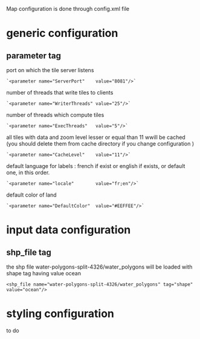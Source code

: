 Map configuration is done through config.xml file
# generic configuration
## parameter tag

port on which the tile server listens

    `<parameter name="ServerPort"    value="8081"/>`

number of threads that write tiles to clients

    `<parameter name="WriterThreads" value="25"/>`

number of threads which compute tiles

    `<parameter name="ExecThreads"   value="5"/>`

all tiles with data and zoom level lesser or equal than 11 wwill be cached (you should delete them from cache directory if you change configuration )

    `<parameter name="CacheLevel"    value="11"/>`

default language for labels : french if exist or english if exists, or default one, in this order.

    `<parameter name="locale"        value="fr;en"/>`
    
default color of land    

    `<parameter name="DefaultColor"  value="#EEFFEE"/>`

# input data configuration    
## shp_file tag
the shp file water-polygons-split-4326/water_polygons will be loaded with shape tag having value ocean

    <shp_file name="water-polygons-split-4326/water_polygons" tag="shape" value="ocean"/>

# styling configuration
to do
